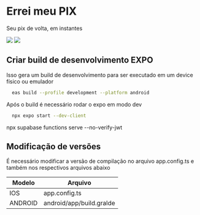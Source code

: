 
# Errei meu PIX

Seu pix de volta, em instantes

![](https://img.shields.io/badge/TypeScript-007ACC?style=for-the-badge&logo=typescript&logoColor=white) ![](https://img.shields.io/badge/React_Native-20232A?style=for-the-badge&logo=react&logoColor=61DAFB)
## Criar build de desenvolvimento EXPO

Isso gera um build de desenvolvimento para ser executado em um device físico ou emulador

```bash
  eas build --profile development --platform android
```

Após o build é necessário rodar o expo em modo dev

```bash
  npx expo start --dev-client
```





<!-- Rodar funcões EDGE sem verificar JWT -->
npx supabase functions serve --no-verify-jwt
## Modificação de versões

É necessário modificar a versão de compilação no arquivo app.config.ts e também nos respectivos arquivos abaixo

| Modelo            | Arquivo                                                          |
| ----------------- | ---------------------------------------------------------------- |
| IOS               | app.config.ts            |
| ANDROID           | android/app/build.gralde |
